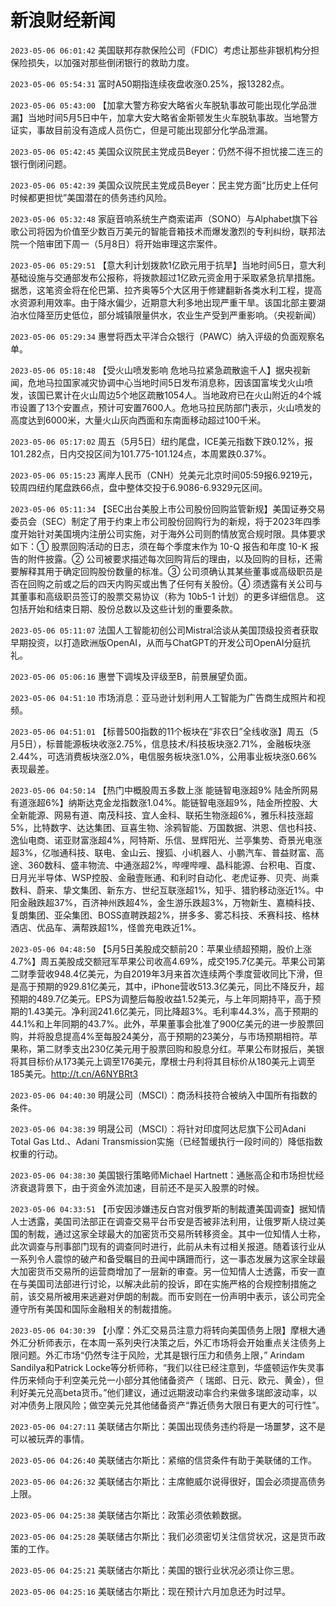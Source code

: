 # 新浪财经新闻
`2023-05-06 06:01:42` 美国联邦存款保险公司（FDIC）考虑让那些非银机构分担保险损失，以加强对那些倒闭银行的救助力度。

`2023-05-06 05:54:31` 富时A50期指连续夜盘收涨0.25%，报13282点。

`2023-05-06 05:43:00` 【加拿大警方称安大略省火车脱轨事故可能出现化学品泄漏】当地时间5月5日中午，加拿大安大略省金斯顿发生火车脱轨事故。当地警方证实，事故目前没有造成人员伤亡，但是可能出现部分化学品泄漏。

`2023-05-06 05:42:45` 美国众议院民主党成员Beyer：仍然不得不担忧接二连三的银行倒闭问题。

`2023-05-06 05:42:39` 美国众议院民主党成员Beyer：民主党方面“比历史上任何时候都更担忧”美国潜在的债务违约风险。

`2023-05-06 05:32:48` 家庭音响系统生产商索诺声（SONO）与Alphabet旗下谷歌公司将因为价值至少数百万美元的智能音箱技术而爆发激烈的专利纠纷，联邦法院一个陪审团下周一（5月8日）将开始审理这宗案件。

`2023-05-06 05:29:51` 【意大利计划拨款1亿欧元用于抗旱】当地时间5日，意大利基础设施与交通部发布公报称，将拨款超过1亿欧元资金用于采取紧急抗旱措施。据悉，这笔资金将在伦巴第、拉齐奥等5个大区用于修建翻新各类水利工程，提高水资源利用效率。由于降水偏少，近期意大利多地出现严重干旱。该国北部主要湖泊水位降至历史低位，部分城镇限量供水，农业生产受到严重影响。（央视新闻）

`2023-05-06 05:29:34` 惠誉将西太平洋合众银行（PAWC）纳入评级的负面观察名单。

`2023-05-06 05:18:48` 【受火山喷发影响 危地马拉紧急疏散逾千人】据央视新闻，危地马拉国家减灾协调中心当地时间5日发布消息称，因该国富埃戈火山喷发，该国已累计在火山周边5个地区疏散1054人。当地政府已在火山附近的4个城市设置了13个安置点，预计可安置7600人。危地马拉民防部门表示，火山喷发的高度达到6000米，大量火山灰向西面和东南面移动超过100千米。

`2023-05-06 05:17:02` 周五（5月5日）纽约尾盘，ICE美元指数下跌0.12%，报101.282点，日内交投区间为101.775-101.124点，本周累跌0.37%。

`2023-05-06 05:15:23` 离岸人民币（CNH）兑美元北京时间05:59报6.9219元，较周四纽约尾盘跌66点，盘中整体交投于6.9086-6.9329元区间。

`2023-05-06 05:11:34` 【SEC出台美股上市公司股份回购监管新规】美国证券交易委员会（SEC）制定了用于约束上市公司股份回购行为的新规，将于2023年四季度开始针对美国境内注册公司实施，对于海外公司则酌情放宽合规时限。具体要求如下：① 股票回购活动的日志，须在每个季度末作为 10-Q 报告和年度 10-K 报告的附件披露。② 公司被要求描述每次回购背后的理由，以及回购的目标，还需要解释其用于确定回购股份数量的标准。③ 公司须确认其某些董事或高级职员是否在回购之前或之后的四天内购买或出售了任何有关股份。④ 须透露有关公司与其董事和高级职员签订的股票交易协议（称为 10b5-1 计划）的更多详细信息。 这包括开始和结束日期、股份总数以及这些计划的重要条款。

`2023-05-06 05:11:07` 法国人工智能初创公司Mistral洽谈从美国顶级投资者获取早期投资，以打造欧洲版OpenAI，从而与ChatGPT的开发公司OpenAI分庭抗礼。

`2023-05-06 05:06:16` 惠誉下调埃及评级至B，前景展望负面。

`2023-05-06 04:51:10` 市场消息：亚马逊计划利用人工智能为广告商生成照片和视频。

`2023-05-06 04:51:01` 【标普500指数的11个板块在“非农日”全线收涨】周五（5月5日），标普能源板块收涨2.75%，信息技术/科技板块涨2.71%，金融板块涨2.44%，可选消费板块涨2.0%，电信服务板块涨1.0%，公用事业板块涨0.66%表现最差。

`2023-05-06 04:50:14` 【热门中概股周五多数上涨 能链智电涨超9% 陆金所网易有道涨超6%】纳斯达克金龙指数涨1.04%。能链智电涨超9%，陆金所控股、大全新能源、网易有道、南茂科技、宜人金科、联拓生物涨超6%，雅乐科技涨超5%，比特数字、达达集团、亘喜生物、涂鸦智能、万国数据、洪恩、信也科技、逸仙电商、诺亚财富涨超4%，阿特斯、乐信、昱辉阳光、兰亭集势、奇景光电涨超3%，亿咖通科技、联电、金山云、搜狐、小i机器人、小鹏汽车、普益财富、高途、360数科、盛丰物流、中通涨超2%，哔哩哔哩、晶科能源、台积电、百度、日月光半导体、WSP控股、金融壹账通、和利时自动化、老虎证券、贝壳、尚乘数科、蔚来、挚文集团、新东方、世纪互联涨超1%，知乎、猎豹移动涨近1%。中阳金融跌超37%，百济神州跌超4%，金生游乐跌超3%，万物新生、嘉楠科技、复朗集团、亚朵集团、BOSS直聘跌超2%，拼多多、雾芯科技、禾赛科技、格林酒店、优品车、满帮跌超1%，怪兽充电跌近1%。

`2023-05-06 04:48:50` 【5月5日美股成交额前20：苹果业绩超预期，股价上涨4.7%】周五美股成交额冠军苹果公司收高4.69%，成交195.7亿美元。苹果公司第二财季营收948.4亿美元，为自2019年3月来首次连续两个季度营收同比下滑，但是高于预期的929.81亿美元，其中，iPhone营收513.3亿美元，同比不降反升，超预期的489.7亿美元。EPS为调整后每股收益1.52美元，与上年同期持平，高于预期的1.43美元。净利润241.6亿美元，同比降超3%。毛利率44.3%，高于预期的44.1%和上年同期的43.7%。此外，苹果董事会批准了900亿美元的进一步股票回购，并将股息提高4%至每股24美分，高于预期的23美分，与市场预期相符。苹果称，第二财季支出230亿美元用于股票回购和股息分红。苹果公布财报后，美银将其目标价从173美元上调至176美元，摩根士丹利将其目标价从180美元上调至185美元。http://t.cn/A6NYBRt3

`2023-05-06 04:40:30` 明晟公司（MSCI）：商汤科技符合被纳入中国所有指数的条件。

`2023-05-06 04:38:39` 明晟公司（MSCI）：将针对印度阿达尼旗下公司Adani Total Gas Ltd.、Adani Transmission实施（已经暂缓执行一段时间的）降低指数权重的行动。

`2023-05-06 04:38:30` 美国银行策略师Michael Hartnett：通胀高企和市场担忧经济衰退背景下，由于资金外流加速，目前还不是买入股票的时候。

`2023-05-06 04:33:51` 【币安因涉嫌违反白宫对俄罗斯的制裁遭美国调查】据知情人士透露，美国司法部正在调查交易平台币安是否被非法利用，让俄罗斯人绕过美国的制裁，通过这家全球最大的加密货币交易所转移资金。其中一位知情人士称，此次调查与刑事部门现有的调查同时进行，此前从未有过相关报道。随着该行业从一系列令人震惊的破产和备受瞩目的丑闻中蹒跚而行，这一事态发展为这家全球最大加密货币交易所的运营商增加了一层新的审查。另一位知情人士透露，币安一直在与美国司法部进行讨论，以解决此前的投诉，即在实施严格的合规控制措施之前，该交易所被用来逃避对伊朗的制裁。而币安则在一份声明中表示，该公司完全遵守所有美国和国际金融相关的制裁措施。

`2023-05-06 04:30:39` 【小摩：外汇交易员注意力将转向美国债务上限】摩根大通外汇分析师表示，在本周一系列央行决策之后，外汇市场将会开始重点关注债务上限问题。外汇市场“仍然专注于风险，尤其是银行压力和债务上限，” Arindam Sandilya和Patrick Locke等分析师称，“我们以往已经注意到，华盛顿运作失灵事件历来倾向于利空美元兑一小部分其他储备资产（ 瑞郎、日元、欧元、黄金），但利好美元兑高beta货币。”他们建议，通过远期波动率合约来做多瑞郎波动率，以对冲债务上限风险；做空美元兑其他储备资产“靠近债务大限日有更大的可行性”。

`2023-05-06 04:27:11` 美联储古尔斯比：美国出现债务违约将是一场噩梦，这不是可以被玩弄的事情。

`2023-05-06 04:26:40` 美联储古尔斯比：紧缩的信贷条件有助于美联储的工作。

`2023-05-06 04:26:32` 美联储古尔斯比：主席鲍威尔说得很好，国会必须提高债务上限。

`2023-05-06 04:25:38` 美联储古尔斯比：政策必须依赖数据。

`2023-05-06 04:25:28` 美联储古尔斯比：我们必须密切关注信贷状况，这是货币政策的工作。

`2023-05-06 04:25:21` 美联储古尔斯比：美国的银行业状况必须让你三思。

`2023-05-06 04:25:16` 美联储古尔斯比：现在预计六月加息还为时过早。

